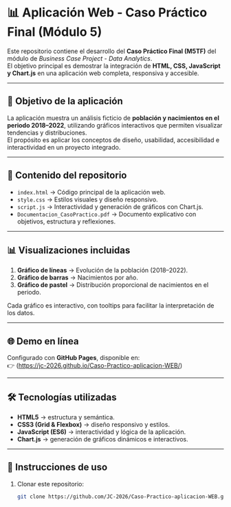 # 📊 Aplicación Web - Caso Práctico Final (Módulo 5)

Este repositorio contiene el desarrollo del **Caso Práctico Final (M5TF)** del módulo de *Business Case Project - Data Analytics*.  
El objetivo principal es demostrar la integración de **HTML, CSS, JavaScript y Chart.js** en una aplicación web completa, responsiva y accesible.

---

## 🚀 Objetivo de la aplicación
La aplicación muestra un análisis ficticio de **población y nacimientos en el periodo 2018–2022**, utilizando gráficos interactivos que permiten visualizar tendencias y distribuciones.  
El propósito es aplicar los conceptos de diseño, usabilidad, accesibilidad e interactividad en un proyecto integrado.

---

## 📂 Contenido del repositorio
- `index.html` → Código principal de la aplicación web.  
- `style.css` → Estilos visuales y diseño responsivo.  
- `script.js` → Interactividad y generación de gráficos con Chart.js.  
- `Documentacion_CasoPractico.pdf` → Documento explicativo con objetivos, estructura y reflexiones.  

---

## 📊 Visualizaciones incluidas
1. **Gráfico de líneas** → Evolución de la población (2018–2022).  
2. **Gráfico de barras** → Nacimientos por año.  
3. **Gráfico de pastel** → Distribución proporcional de nacimientos en el periodo.  

Cada gráfico es interactivo, con tooltips para facilitar la interpretación de los datos.

---

## 🌐 Demo en línea
Configurado con **GitHub Pages**, disponible en:  
👉 (https://jc-2026.github.io/Caso-Practico-aplicacion-WEB/)  

---

## 🛠️ Tecnologías utilizadas
- **HTML5** → estructura y semántica.  
- **CSS3 (Grid & Flexbox)** → diseño responsivo y estilos.  
- **JavaScript (ES6)** → interactividad y lógica de la aplicación.  
- **Chart.js** → generación de gráficos dinámicos e interactivos.  

---

## 📌 Instrucciones de uso
1. Clonar este repositorio:  
   ```bash
   git clone https://github.com/JC-2026/Caso-Practico-aplicacion-WEB.git
